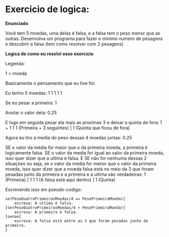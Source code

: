 # Exercicio de logica:

**Enunciado**

Você tem 5 moedas, uma delas é falsa, e a falsa tem o peso menor que as outras. Desenvolva um programa para fazer o minimo numero de pesagens e descobrir a falsa (tem como resolver com 2 pesagens)

**Logica de como eu resolvi esse exercicio**

Legenda:

1 = moeda

Basicamente o pensamento que eu tive foi:

Eu tenho 5 moedas: 1 1 1 1 1 

Se eu pesar a primeira: 1 

Anotar o valor dela: 0.25

E logo em seguida pesar ela mais as proximas 3 e deixar a quinta de fora: 1 + 1 1 1 (Primeira + 3 seguintes) |   1 (Quinta que ficou de fora)

Agora eu tiro a media do peso dessas 4 moedas juntas: 0.25

SE o valor da média for maior que o da primeira moeda, a primeira é logicamente falsa. SE o valor da media for igual ao valor da primeira moeda, isso quer dizer que a ultima é falsa. E SE não for nenhuma dessas 2 situações ou seja, se o valor da media for menor que o valor da primeira moeda, isso quer dizer que a moeda falsa está no meio da 3 que foram pesadas junto da primeira e a primeira e a ultima são verdadeiras: 1 (Primeira) | 1 1 1 (A falsa está aqui dentro) | 1 (Quinta)  

Escrevendo isso em pseudo-codigo:

```
se(PesoQuatroPrimeirasMoedas/4 == PesoPrimeiraMoeda){
	escreva: A ultima é falsa.
}se(PesoQuatroPrimeirasMoedas/4 > PesoPrimeiraMoeda){
	escreva: A primeira é falsa.
}senao{
	escreva: A falsa está entre as 3 que foram pesadas junto da primeira.
}
```